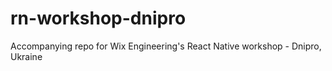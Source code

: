 # rn-workshop-dnipro
Accompanying repo for Wix Engineering's React Native workshop - Dnipro, Ukraine
